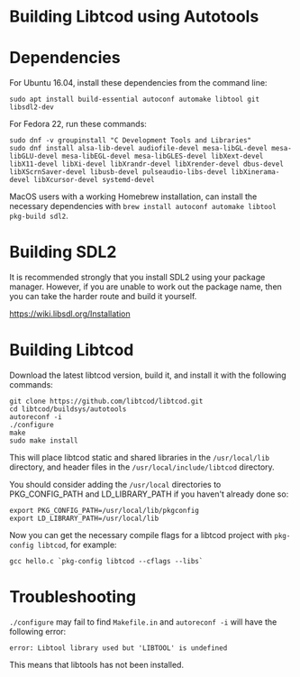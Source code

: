 Building Libtcod using Autotools
================================
# Dependencies #

For Ubuntu 16.04, install these dependencies from the command line:

    sudo apt install build-essential autoconf automake libtool git libsdl2-dev

For Fedora 22, run these commands:

    sudo dnf -v groupinstall "C Development Tools and Libraries"
    sudo dnf install alsa-lib-devel audiofile-devel mesa-libGL-devel mesa-libGLU-devel mesa-libEGL-devel mesa-libGLES-devel libXext-devel libX11-devel libXi-devel libXrandr-devel libXrender-devel dbus-devel libXScrnSaver-devel libusb-devel pulseaudio-libs-devel libXinerama-devel libXcursor-devel systemd-devel

MacOS users with a working Homebrew installation, can install the necessary
dependencies with `brew install autoconf automake libtool pkg-build sdl2`.

# Building SDL2 #

It is recommended strongly that you install SDL2 using your package manager.
However, if you are unable to work out the package name, then you can take the
harder route and build it yourself.

https://wiki.libsdl.org/Installation

# Building Libtcod #

Download the latest libtcod version, build it, and install it with the
following commands:

    git clone https://github.com/libtcod/libtcod.git
    cd libtcod/buildsys/autotools
    autoreconf -i
    ./configure
    make
    sudo make install

This will place libtcod static and shared libraries in the `/usr/local/lib`
directory, and header files in the `/usr/local/include/libtcod` directory.

You should consider adding the `/usr/local` directories to PKG_CONFIG_PATH and
LD_LIBRARY_PATH if you haven't already done so:

    export PKG_CONFIG_PATH=/usr/local/lib/pkgconfig
    export LD_LIBRARY_PATH=/usr/local/lib

Now you can get the necessary compile flags for a libtcod project
with `pkg-config libtcod`, for example:

    gcc hello.c `pkg-config libtcod --cflags --libs`

# Troubleshooting #

`./configure` may fail to find `Makefile.in` and `autoreconf -i` will have the
following error:

    error: Libtool library used but 'LIBTOOL' is undefined

This means that libtools has not been installed.

